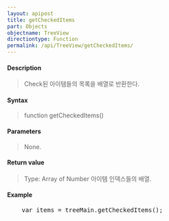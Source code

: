 ```yaml
---
layout: apipost
title: getCheckedItems
part: Objects
objectname: TreeView
directiontype: Function
permalink: /api/TreeView/getCheckedItems/
---
```



#### Description

> Check된 아이템들의 목록을 배열로 반환한다.

#### Syntax

> function getCheckedItems()  

#### Parameters

> None.

#### Return value

> Type: Array of Number
> 아이템 인덱스들의 배열.

#### Example

<pre class="prettyprint">
    var items = treeMain.getCheckedItems();
</pre>

